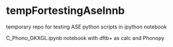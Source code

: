 tempFortestingAseInnb
=====================

temporary repo for testing ASE python scripts in ipython notebook

C_Phono_GKXGL.ipynb notebook with dftb+ as calc and Phonopy
